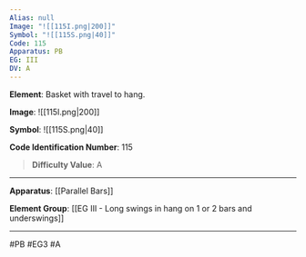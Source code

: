 ```yaml
---
Alias: null
Image: "![[115I.png|200]]"
Symbol: "![[115S.png|40]]"
Code: 115
Apparatus: PB
EG: III
DV: A
---
```

**Element**: Basket with travel to hang.

**Image**:
![[115I.png|200]]

**Symbol**:
![[115S.png|40]]

**Code Identification Number**: 115

>**Difficulty Value**: A

___
**Apparatus**: [[Parallel Bars]]

**Element Group**: [[EG III - Long swings in hang on 1 or 2 bars and underswings]]
___
#PB #EG3 #A
